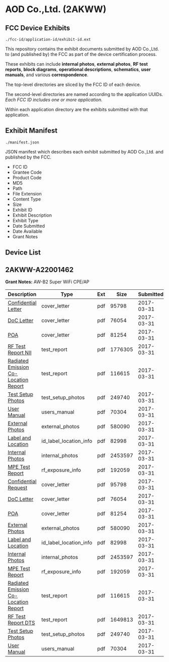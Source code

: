 # AOD Co.,Ltd. (2AKWW)
## FCC Device Exhibits

```
./fcc-id/application-id/exhibit-id.ext
```

This repository contains the exhibit documents submitted by AOD Co.,Ltd. to (and published by) the FCC as part of the device certification process.

These exhibits can include **internal photos**, **external photos**, **RF test reports**, **block diagrams**, **operational descriptions**, **schematics**, **user manuals**, and various **correspondence**.

The top-level directories are sliced by the FCC ID of each device.

The second-level directories are named according to the application UUIDs. *Each FCC ID includes one or more application.*

Within each application directory are the exhibits submitted with that application. 

## Exhibit Manifest

```
./manifest.json
```

JSON manifest which describes each exhibit submitted by AOD Co.,Ltd. and published by the FCC.

- FCC ID
- Grantee Code
- Product Code
- MD5
- Path
- File Extension
- Content Type
- Size
- Exhibit ID
- Exhibit Description
- Exhibit Type
- Date Submitted
- Date Available
- Grant Notes

## Device List
## 2AKWW-A22001462
**Grant Notes:** AW-B2 Super WiFi CPE/AP

| Description | Type | Ext | Size | Submitted | Available |
| ----------- | ---- | --- | ---- | --------- | --------- |
| [Confidential Letter](2AKWW-A22001462/bba84f2900e7fec3995ce9ef9256dd0b/3341471.pdf) | cover_letter | pdf | 95798 | 2017-03-31 | 2017-04-03 |
| [DoC Letter](2AKWW-A22001462/bba84f2900e7fec3995ce9ef9256dd0b/3341472.pdf) | cover_letter | pdf | 76054 | 2017-03-31 | 2017-04-03 |
| [POA](2AKWW-A22001462/bba84f2900e7fec3995ce9ef9256dd0b/3341489.pdf) | cover_letter | pdf | 81254 | 2017-03-31 | 2017-04-03 |
| [RF Test Report NII](2AKWW-A22001462/bba84f2900e7fec3995ce9ef9256dd0b/3341491.pdf) | test_report | pdf | 1776305 | 2017-03-31 | 2017-04-03 |
| [Radiated Emission Co-Location Report](2AKWW-A22001462/bba84f2900e7fec3995ce9ef9256dd0b/3341490.pdf) | test_report | pdf | 116615 | 2017-03-31 | 2017-04-03 |
| [Test Setup Photos](2AKWW-A22001462/bba84f2900e7fec3995ce9ef9256dd0b/3341492.pdf) | test_setup_photos | pdf | 249740 | 2017-03-31 | 2017-04-03 |
| [User Manual](2AKWW-A22001462/bba84f2900e7fec3995ce9ef9256dd0b/3341493.pdf) | users_manual | pdf | 70304 | 2017-03-31 | 2017-04-03 |
| [External Photos](2AKWW-A22001462/bba84f2900e7fec3995ce9ef9256dd0b/3341473.pdf) | external_photos | pdf | 580090 | 2017-03-31 | 2017-04-03 |
| [Label and Location](2AKWW-A22001462/bba84f2900e7fec3995ce9ef9256dd0b/3341475.pdf) | id_label_location_info | pdf | 82998 | 2017-03-31 | 2017-04-03 |
| [Internal Photos](2AKWW-A22001462/bba84f2900e7fec3995ce9ef9256dd0b/3341474.pdf) | internal_photos | pdf | 2453597 | 2017-03-31 | 2017-04-03 |
| [MPE Test Report](2AKWW-A22001462/bba84f2900e7fec3995ce9ef9256dd0b/3341488.pdf) | rf_exposure_info | pdf | 192059 | 2017-03-31 | 2017-04-03 |
| [Confidential Request](2AKWW-A22001462/69ffbae089752acd8db75c5501e69624/3341471.pdf) | cover_letter | pdf | 95798 | 2017-03-31 | 2017-04-03 |
| [DoC Letter](2AKWW-A22001462/69ffbae089752acd8db75c5501e69624/3341472.pdf) | cover_letter | pdf | 76054 | 2017-03-31 | 2017-04-03 |
| [POA](2AKWW-A22001462/69ffbae089752acd8db75c5501e69624/3341489.pdf) | cover_letter | pdf | 81254 | 2017-03-31 | 2017-04-03 |
| [External Photos](2AKWW-A22001462/69ffbae089752acd8db75c5501e69624/3341473.pdf) | external_photos | pdf | 580090 | 2017-03-31 | 2017-04-03 |
| [Label and Location](2AKWW-A22001462/69ffbae089752acd8db75c5501e69624/3341475.pdf) | id_label_location_info | pdf | 82998 | 2017-03-31 | 2017-04-03 |
| [Internal Photos](2AKWW-A22001462/69ffbae089752acd8db75c5501e69624/3341474.pdf) | internal_photos | pdf | 2453597 | 2017-03-31 | 2017-04-03 |
| [MPE Test Report](2AKWW-A22001462/69ffbae089752acd8db75c5501e69624/3341488.pdf) | rf_exposure_info | pdf | 192059 | 2017-03-31 | 2017-04-03 |
| [Radiated Emission Co-Location Report](2AKWW-A22001462/69ffbae089752acd8db75c5501e69624/3341490.pdf) | test_report | pdf | 116615 | 2017-03-31 | 2017-04-03 |
| [RF Test Report DTS](2AKWW-A22001462/69ffbae089752acd8db75c5501e69624/3341525.pdf) | test_report | pdf | 1649813 | 2017-03-31 | 2017-04-03 |
| [Test Setup Photos](2AKWW-A22001462/69ffbae089752acd8db75c5501e69624/3341492.pdf) | test_setup_photos | pdf | 249740 | 2017-03-31 | 2017-04-03 |
| [User Manual](2AKWW-A22001462/69ffbae089752acd8db75c5501e69624/3341493.pdf) | users_manual | pdf | 70304 | 2017-03-31 | 2017-04-03 |
